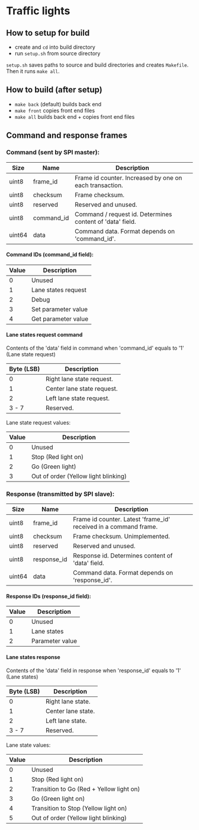 # Traffic lights

## How to setup for build

- create and `cd` into build directory
- run `setup.sh` from source directory

`setup.sh` saves paths to source and build directories and
creates `Makefile`. Then it runs `make all`.

## How to build (after setup)

- `make back` (default) builds back end
- `make front` copies front end files
- `make all` builds back end + copies front end files

## Command and response frames

### Command (sent by SPI master):

| Size   | Name       | Description                                               |
|--------|------------|-----------------------------------------------------------|
| uint8  | frame_id   | Frame id counter. Increased by one on each transaction.   |
| uint8  | checksum   | Frame checksum.                                           |
| uint8  | reserved   | Reserved and unused.                                      |
| uint8  | command_id | Command / request id. Determines content of 'data' field. |
| uint64 | data       | Command data. Format depends on 'command_id'.             |

#### Command IDs (command_id field):

| Value | Description         |
|-------|---------------------|
| 0     | Unused              |
| 1     | Lane states request |
| 2     | Debug               |
| 3     | Set parameter value |
| 4     | Get parameter value |

#### Lane states request command

Contents of the 'data' field in command when 'command_id' equals to '1' (Lane state request)

| Byte (LSB) | Description                |
|------------|----------------------------|
| 0          | Right lane state request.  |
| 1          | Center lane state request. |
| 2          | Left lane state request.   |
| 3 - 7      | Reserved.                  |

Lane state request values:

| Value | Description                          |
|-------|--------------------------------------|
| 0     | Unused                               |
| 1     | Stop (Red light on)                  |
| 2     | Go (Green light)                     |
| 3     | Out of order (Yellow light blinking) |

### Response (transmitted by SPI slave):

| Size   | Name        | Description                                                      |
|--------|-------------|------------------------------------------------------------------|
| uint8  | frame_id    | Frame id counter. Latest 'frame_id' received in a command frame. |
| uint8  | checksum    | Frame checksum. Unimplemented.                                   |
| uint8  | reserved    | Reserved and unused.                                             |
| uint8  | response_id | Response id. Determines content of 'data' field.                 |
| uint64 | data        | Command data. Format depends on 'response_id'.                   |

#### Response IDs (response_id field):

| Value | Description     |
|-------|-----------------|
| 0     | Unused          |
| 1     | Lane states     |
| 2     | Parameter value |

#### Lane states response

Contents of the 'data' field in response when 'response_id' equals to '1' (Lane states)

| Byte (LSB) | Description         |
|------------|---------------------|
| 0          | Right lane state.   |
| 1          | Center lane state.  |
| 2          | Left lane state.    |
| 3 - 7      | Reserved.           |

Lane state values:

| Value | Description                              |
|-------|------------------------------------------|
| 0     | Unused                                   |
| 1     | Stop (Red light on)                      |
| 2     | Transition to Go (Red + Yellow light on) |
| 3     | Go (Green light on)                      |
| 4     | Transition to Stop (Yellow light on)     |
| 5     | Out of order (Yellow light blinking)     |


